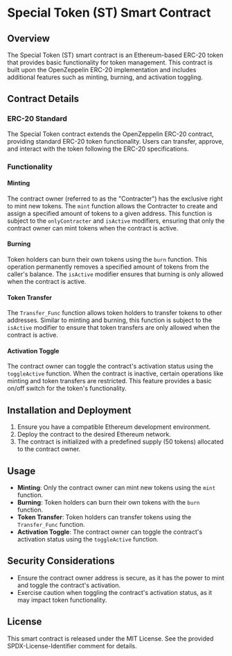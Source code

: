 # Special Token (ST) Smart Contract

## Overview

The Special Token (ST) smart contract is an Ethereum-based ERC-20 token that provides basic functionality for token management. This contract is built upon the OpenZeppelin ERC-20 implementation and includes additional features such as minting, burning, and activation toggling.

## Contract Details

### ERC-20 Standard

The Special Token contract extends the OpenZeppelin ERC-20 contract, providing standard ERC-20 token functionality. Users can transfer, approve, and interact with the token following the ERC-20 specifications.

###  Functionality

#### Minting

The contract owner (referred to as the "Contracter") has the exclusive right to mint new tokens. The `mint` function allows the Contracter to create and assign a specified amount of tokens to a given address. This function is subject to the `onlyContracter` and `isActive` modifiers, ensuring that only the contract owner can mint tokens when the contract is active.

#### Burning

Token holders can burn their own tokens using the `burn` function. This operation permanently removes a specified amount of tokens from the caller's balance. The `isActive` modifier ensures that burning is only allowed when the contract is active.

#### Token Transfer

The `Transfer_Func` function allows token holders to transfer tokens to other addresses. Similar to minting and burning, this function is subject to the `isActive` modifier to ensure that token transfers are only allowed when the contract is active.

#### Activation Toggle

The contract owner can toggle the contract's activation status using the `toggleActive` function. When the contract is inactive, certain operations like minting and token transfers are restricted. This feature provides a basic on/off switch for the token's functionality.

## Installation and Deployment

1. Ensure you have a compatible Ethereum development environment.
2. Deploy the contract to the desired Ethereum network.
3. The contract is initialized with a predefined supply (50 tokens) allocated to the contract owner.

## Usage

- **Minting**: Only the contract owner can mint new tokens using the `mint` function.
- **Burning**: Token holders can burn their own tokens with the `burn` function.
- **Token Transfer**: Token holders can transfer tokens using the `Transfer_Func` function.
- **Activation Toggle**: The contract owner can toggle the contract's activation status using the `toggleActive` function.

## Security Considerations

- Ensure the contract owner address is secure, as it has the power to mint and toggle the contract's activation.
- Exercise caution when toggling the contract's activation status, as it may impact token functionality.

## License

This smart contract is released under the MIT License. See the provided SPDX-License-Identifier comment for details.

